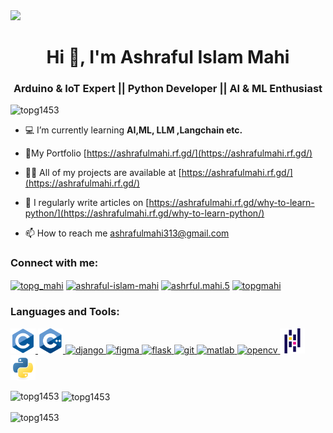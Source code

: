 <img src = " https://media.licdn.com/dms/image/D5616AQGIQ1lVY43anw/profile-displaybackgroundimage-shrink_350_1400/0/1715278896659?e=1720656000&v=beta&t=6yiCSAjc7Uzp48HEEggqCrcMumUZrNDhfZSj5xLVqkI ">


<h1 align="center">Hi 👋, I'm Ashraful Islam Mahi</h1>
<h3 align="center">Arduino & IoT Expert || Python Developer || AI & ML Enthusiast</h3>

<p align="left"> <img src="https://komarev.com/ghpvc/?username=topg1453&label=Profile%20views&color=0e75b6&style=flat" alt="topg1453" /> </p>

- 💻 I’m currently learning **AI,ML, LLM ,Langchain etc.**

- 📃My Portfolio [https://ashrafulmahi.rf.gd/](https://ashrafulmahi.rf.gd/)

- 👨‍💻 All of my projects are available at [https://ashrafulmahi.rf.gd/](https://ashrafulmahi.rf.gd/)

- 📝 I regularly write articles on [https://ashrafulmahi.rf.gd/why-to-learn-python/](https://ashrafulmahi.rf.gd/why-to-learn-python/)

- 📫 How to reach me [ashrafulmahi313@gmail.com](ashrafulmahi313@gmail.com)

<h3 align="left">Connect with me:</h3>
<p align="left">
<a href="https://twitter.com/topg_mahi" target="blank"><img align="center" src="https://raw.githubusercontent.com/rahuldkjain/github-profile-readme-generator/master/src/images/icons/Social/twitter.svg" alt="topg_mahi" height="30" width="40" /></a>
<a href="https://linkedin.com/in/ashraful-islam-mahi" target="blank"><img align="center" src="https://raw.githubusercontent.com/rahuldkjain/github-profile-readme-generator/master/src/images/icons/Social/linked-in-alt.svg" alt="ashraful-islam-mahi" height="30" width="40" /></a>
<a href="https://fb.com/ashrful.mahi.5" target="blank"><img align="center" src="https://raw.githubusercontent.com/rahuldkjain/github-profile-readme-generator/master/src/images/icons/Social/facebook.svg" alt="ashrful.mahi.5" height="30" width="40" /></a>
<a href="https://instagram.com/topgmahi" target="blank"><img align="center" src="https://raw.githubusercontent.com/rahuldkjain/github-profile-readme-generator/master/src/images/icons/Social/instagram.svg" alt="topgmahi" height="30" width="40" /></a>
</p>

<h3 align="left">Languages and Tools:</h3>
<p align="left"> <a href="https://www.cprogramming.com/" target="_blank" rel="noreferrer"> <img src="https://raw.githubusercontent.com/devicons/devicon/master/icons/c/c-original.svg" alt="c" width="40" height="40"/> </a> <a href="https://www.w3schools.com/cpp/" target="_blank" rel="noreferrer"> <img src="https://raw.githubusercontent.com/devicons/devicon/master/icons/cplusplus/cplusplus-original.svg" alt="cplusplus" width="40" height="40"/> </a> <a href="https://www.djangoproject.com/" target="_blank" rel="noreferrer"> <img src="https://cdn.worldvectorlogo.com/logos/django.svg" alt="django" width="40" height="40"/> </a> <a href="https://www.figma.com/" target="_blank" rel="noreferrer"> <img src="https://www.vectorlogo.zone/logos/figma/figma-icon.svg" alt="figma" width="40" height="40"/> </a> <a href="https://flask.palletsprojects.com/" target="_blank" rel="noreferrer"> <img src="https://www.vectorlogo.zone/logos/pocoo_flask/pocoo_flask-icon.svg" alt="flask" width="40" height="40"/> </a> <a href="https://git-scm.com/" target="_blank" rel="noreferrer"> <img src="https://www.vectorlogo.zone/logos/git-scm/git-scm-icon.svg" alt="git" width="40" height="40"/> </a> <a href="https://www.mathworks.com/" target="_blank" rel="noreferrer"> <img src="https://upload.wikimedia.org/wikipedia/commons/2/21/Matlab_Logo.png" alt="matlab" width="40" height="40"/> </a> <a href="https://opencv.org/" target="_blank" rel="noreferrer"> <img src="https://www.vectorlogo.zone/logos/opencv/opencv-icon.svg" alt="opencv" width="40" height="40"/> </a> <a href="https://pandas.pydata.org/" target="_blank" rel="noreferrer"> <img src="https://raw.githubusercontent.com/devicons/devicon/2ae2a900d2f041da66e950e4d48052658d850630/icons/pandas/pandas-original.svg" alt="pandas" width="40" height="40"/> </a> <a href="https://www.python.org" target="_blank" rel="noreferrer"> <img src="https://raw.githubusercontent.com/devicons/devicon/master/icons/python/python-original.svg" alt="python" width="40" height="40"/> </a> </p>

<p><img align="left" src="https://github-readme-stats.vercel.app/api/top-langs?username=topg1453&show_icons=true&locale=en&layout=compact" alt="topg1453" /></p>

<p>&nbsp;<img align="center" src="https://github-readme-stats.vercel.app/api?username=topg1453&show_icons=true&locale=en" alt="topg1453" /></p>

<p><img align="center" src="https://github-readme-streak-stats.herokuapp.com/?user=topg1453&" alt="topg1453" /></p>
